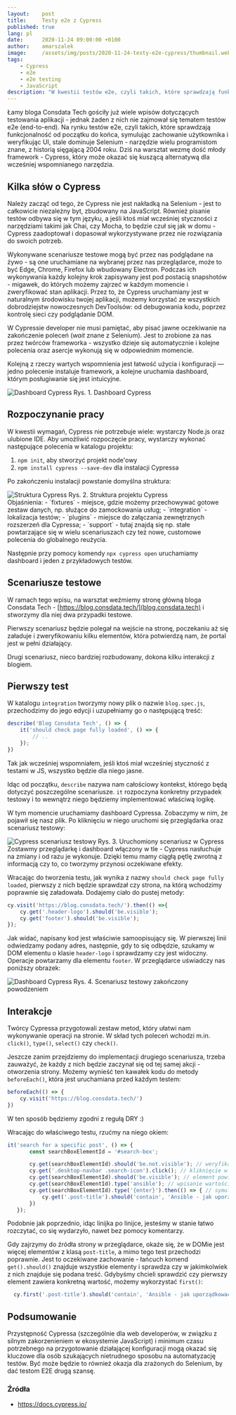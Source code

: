 ```yaml
---
layout:    post
title:     Testy e2e z Cypress
published: true
lang: pl
date:      2020-11-24 09:00:00 +0100
author:    amarszalek
image:     /assets/img/posts/2020-11-24-testy-e2e-cypress/thumbnail.webp
tags:
    - Cypress
    - e2e
    - e2e testing
    - JavaScript
description: "W kwestii testów e2e, czyli takich, które sprawdzają funkcjonalność od początku do końca wezmę na warsztat całkiem młody framework - Cypress mimo że nadal dominuje Selenium."
---
```

Łamy bloga Consdata Tech gościły już wiele wpisów dotyczących testowania aplikacji - jednak żaden z nich nie zajmował się tematem testów e2e (end-to-end).
Na rynku testów e2e, czyli takich, które sprawdzają funkcjonalność od początku do końca, symulując zachowanie użytkownika i weryfikując UI, stale dominuje Selenium - narzędzie wielu programistom znane, z historią sięgającą 2004 roku.
Dziś na warsztat wezmę dość młody framework - Cypress, który może okazać się kuszącą alternatywą dla wcześniej wspomnianego narzędzia.

## Kilka słów o Cypress
Należy zacząć od tego, że Cypress nie jest nakładką na Selenium - jest to całkowicie niezależny byt, zbudowany na JavaScript.
Również pisanie testów odbywa się w tym języku, a jeśli ktoś miał wcześniej styczności z narzędziami takimi jak Chai, czy Mocha, to będzie czuł się jak w domu - Cypress zaadoptował i dopasował wykorzystywane przez nie rozwiązania do swoich potrzeb.

Wykonywane scenariusze testowe mogą być przez nas podglądane na żywo - są one uruchamiane na wybranej przez nas przeglądarce, może to być Edge, Chrome, Firefox lub wbudowany Electron. Podczas ich wykonywania każdy kolejny krok zapisywany jest pod postacią snapshotów - migawek, do których możemy zajrzeć w każdym momencie i zweryfikować stan aplikacji.
Przez to, że Cypress uruchamiany jest w naturalnym środowisku twojej aplikacji, możemy korzystać ze wszystkich dobrodziejstw nowoczesnych DevToolsów: od debugowania kodu, poprzez kontrolę sieci czy podglądanie DOM.

W Cypressie developer nie musi pamiętać, aby pisać jawne oczekiwanie na zakończenie poleceń (_wait_ znane z Selenium). Jest to zrobione za nas przez twórców frameworka - wszystko dzieje się automatycznie i kolejne polecenia oraz asercje wykonują się w odpowiednim momencie.

Kolejną z rzeczy wartych wspomnienia jest łatwość użycia i konfiguracji — jedno polecenie instaluje framework, a kolejne uruchamia dashboard, którym posługiwanie się jest intuicyjne.

<div class="img-with-legend">
<img alt="Dashboard Cypress" src="/assets/img/posts/2020-11-24-testy-e2e-cypress/cypress-dashboard.png" />
<span class="img-legend">Rys. 1. Dashboard Cypress</span>
</div>

## Rozpoczynanie pracy
W kwestii wymagań, Cypress nie potrzebuje wiele: wystarczy Node.js oraz ulubione IDE.
Aby umożliwić rozpoczęcie pracy, wystarczy wykonać następujące polecenia w katalogu projektu:
1. `npm init`, aby stworzyć projekt node'owy
2. `npm install cypress --save-dev` dla instalacji Cypressa

Po zakończeniu instalacji powstanie domyślna struktura:
<div class="img-with-legend">
<img alt="Struktura Cypress" src="/assets/img/posts/2020-11-24-testy-e2e-cypress/struktura-cypress.png" />
<span class="img-legend">Rys. 2. Struktura projektu Cypress</span>
</div>
Objaśnienia:
- `fixtures` - miejsce, gdzie możemy przechowywać gotowe zestaw danych, np. służące do zamockowania usług;
- `integration` - lokalizacja testów;
- `plugins` - miejsce do załączania zewnętrznych rozszerzeń dla Cypressa;
- `support` - tutaj znajdą się np. stałe powtarzające się w wielu scenariuszach czy też nowe, customowe polecenia do globalnego reużycia.

Następnie przy pomocy komendy `npx cypress open` uruchamiamy dashboard i jeden z przykładowych testów.

## Scenariusze testowe
W ramach tego wpisu, na warsztat weźmiemy stronę główną bloga Consdata Tech -  [https://blog.consdata.tech/](blog.consdata.tech) i stworzymy dla niej dwa przypadki testowe.

Pierwszy scenariusz będzie polegał na wejście na stronę, poczekaniu aż się załaduje i zweryfikowaniu kilku elementów, która potwierdzą nam, że portal jest w pełni działający.

Drugi scenariusz, nieco bardziej rozbudowany, dokona kilku interakcji z blogiem.

## Pierwszy test

W katalogu `integration` tworzymy nowy plik o nazwie `blog.spec.js`, przechodzimy do jego edycji i uzupełniamy go o następującą treść:
```javascript
describe('Blog Consdata Tech', () => {
    it('should check page fully loaded', () => {
        // ..
    });
})
```
Tak jak wcześniej wspomniałem, jeśli ktoś miał wcześniej styczność z testami w JS, wszystko będzie dla niego jasne.

Idąc od początku, `describe` nazywa nam całościowy kontekst, którego będą dotyczyć poszczególne scenariusze. `it` rozpoczyna konkretny przypadek testowy i to wewnątrz niego będziemy implementować właściwą logikę.

W tym momencie uruchamiamy dashboard Cypressa. Zobaczymy w nim, że pojawił się nasz plik. Po kliknięciu w niego uruchomi się przeglądarka oraz scenariusz testowy:
<div class="img-with-legend">
<img alt="Cypress scenariusz testowy" src="/assets/img/posts/2020-11-24-testy-e2e-cypress/scenariusz-testowy-cypress.png" />
<span class="img-legend">Rys. 3. Uruchomiony scenariusz w Cypress</span>
</div>
Zostawmy przeglądarkę i dashboard włączony w tle - Cypress nasłuchuje na zmiany i od razu je wykonuje. Dzięki temu mamy ciągłą pętlę zwrotną z informacją czy to, co tworzymy przynosi oczekiwane efekty.

Wracając do tworzenia testu, jak wynika z nazwy `should check page fully loaded`, pierwszy z nich będzie sprawdzał czy strona, na którą wchodzimy poprawnie się załadowała. Dodajemy ciało do pustej metody:
```javascript
cy.visit('https://blog.consdata.tech/').then(() =>{
    cy.get('.header-logo').should('be.visible');
    cy.get('footer').should('be.visible');
});
```
Jak widać, napisany kod jest właściwie samoopisujący się. W pierwszej linii odwiedzamy podany adres, następnie, gdy to się odbędzie, szukamy w DOM elementu o klasie `header-logo` i sprawdzamy czy jest widoczny. Operacje powtarzamy dla elementu `footer`. W przeglądarce uświadczy nas poniższy obrazek:
<div class="img-with-legend">
<img alt="Dashboard Cypress" src="/assets/img/posts/2020-11-24-testy-e2e-cypress/sukces%20scenariusz%20pierwszy%20cypress.webp" />
<span class="img-legend">Rys. 4. Scenariusz testowy zakończony powodzeniem</span>
</div>

## Interakcje

Twórcy Cypressa przygotowali zestaw metod, który ułatwi nam wykonywanie operacji na stronie. W skład tych poleceń wchodzi m.in. `click()`, `type()`, `select()` czy `check()`.

Jeszcze zanim przejdziemy do implementacji drugiego scenariusza, trzeba zauważyć, że każdy z nich będzie zaczynał się od tej samej akcji - otworzenia strony. Możemy wynieść ten kawałek kodu do metody `beforeEach()`, która jest uruchamiana przed każdym testem:
```javascript
beforeEach(() => {
    cy.visit('https://blog.consdata.tech/')
})
```
W ten sposób będziemy zgodni z regułą DRY :)

Wracając do właściwego testu, rzućmy na niego okiem:
```javascript
it('search for a specific post', () => {
       const searchBoxElementId = '#search-box';

       cy.get(searchBoxElementId).should('be.not.visible'); // weryfikacja czy element nie jest widoczny
       cy.get('.desktop-navbar .search-icon').click(); // kliknięcie w ikonę wyszukiwarki
       cy.get(searchBoxElementId).should('be.visible'); // element powinien się pojawić
       cy.get(searchBoxElementId).type('ansible'); // wpisanie wartości
       cy.get(searchBoxElementId).type('{enter}').then(() => { // symulacja wciśnięcia przycisku enter, aby wysłać formularz
           cy.get('.post-title').should('contain', 'Ansible - jak uporządkować chaos?'); // weryfikacja oczekiwanego efektu
       })
   });
```
Podobnie jak poprzednio, idąc linijka po linijce, jesteśmy w stanie łatwo rozczytać, co się wydarzyło, nawet bez pomocy komentarzy.

Gdy zajrzymy do źródła strony w przeglądarce, okaże się, że w DOMie jest więcej elementów z klasą `post-title`, a mimo tego test przechodzi poprawnie. Jest to oczekiwane zachowanie - łańcuch komend `get().should()` znajduje wszystkie elementy i sprawdza czy w jakimkolwiek z nich znajduje się podana treść. Gdybyśmy chcieli sprawdzić czy pierwszy element zawiera konkretną wartość, możemy wykorzystać `first()`:
```javascript
  cy.first('.post-title').should('contain', 'Ansible - jak uporządkować chaos?');
```

## Podsumowanie

Przystępność Cypressa (szczególnie dla web developerów, w związku z silnym zakorzenieniem w ekosystemie JavaScript) i minimum czasu potrzebnego na przygotowanie działającej konfiguracji mogą okazać się kluczowe dla osób szukających nietrudnego sposobu na automatyzację testów. Być może będzie to również okazja dla zrażonych do Selenium, by dać testom E2E drugą szansę.

### Źródła
- <https://docs.cypress.io/>
